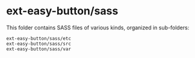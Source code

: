# ext-easy-button/sass

This folder contains SASS files of various kinds, organized in sub-folders:

    ext-easy-button/sass/etc
    ext-easy-button/sass/src
    ext-easy-button/sass/var
